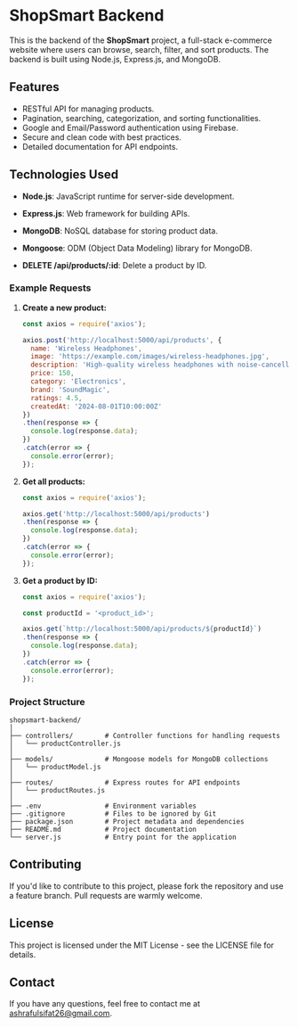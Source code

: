 # ShopSmart Backend

This is the backend of the **ShopSmart** project, a full-stack e-commerce website where users can browse, search, filter, and sort products. The backend is built using Node.js, Express.js, and MongoDB.

## Features

- RESTful API for managing products.
- Pagination, searching, categorization, and sorting functionalities.
- Google and Email/Password authentication using Firebase.
- Secure and clean code with best practices.
- Detailed documentation for API endpoints.

## Technologies Used

- **Node.js**: JavaScript runtime for server-side development.
- **Express.js**: Web framework for building APIs.
- **MongoDB**: NoSQL database for storing product data.
- **Mongoose**: ODM (Object Data Modeling) library for MongoDB.

- **DELETE /api/products/:id**: Delete a product by ID.

### Example Requests

1. **Create a new product:**

    ```javascript
    const axios = require('axios');

    axios.post('http://localhost:5000/api/products', {
      name: 'Wireless Headphones',
      image: 'https://example.com/images/wireless-headphones.jpg',
      description: 'High-quality wireless headphones with noise-cancellation.',
      price: 150,
      category: 'Electronics',
      brand: 'SoundMagic',
      ratings: 4.5,
      createdAt: '2024-08-01T10:00:00Z'
    })
    .then(response => {
      console.log(response.data);
    })
    .catch(error => {
      console.error(error);
    });
    ```

2. **Get all products:**

    ```javascript
    const axios = require('axios');

    axios.get('http://localhost:5000/api/products')
    .then(response => {
      console.log(response.data);
    })
    .catch(error => {
      console.error(error);
    });
    ```

3. **Get a product by ID:**

    ```javascript
    const axios = require('axios');

    const productId = '<product_id>';

    axios.get(`http://localhost:5000/api/products/${productId}`)
    .then(response => {
      console.log(response.data);
    })
    .catch(error => {
      console.error(error);
    });
    ```

### Project Structure

```plaintext
shopsmart-backend/
│
├── controllers/        # Controller functions for handling requests
│   └── productController.js
│
├── models/             # Mongoose models for MongoDB collections
│   └── productModel.js
│
├── routes/             # Express routes for API endpoints
│   └── productRoutes.js
│
├── .env                # Environment variables
├── .gitignore          # Files to be ignored by Git
├── package.json        # Project metadata and dependencies
├── README.md           # Project documentation
└── server.js           # Entry point for the application
```

## Contributing
If you'd like to contribute to this project, please fork the repository and use a feature branch. Pull requests are warmly welcome.

## License
This project is licensed under the MIT License - see the LICENSE file for details.

## Contact
If you have any questions, feel free to contact me at ashrafulsifat26@gmail.com.
